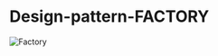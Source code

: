 # Design-pattern-FACTORY

![Factory](https://user-images.githubusercontent.com/43074465/126085092-c685e6a6-e164-4f8f-a263-2c519855ee03.jpg)
